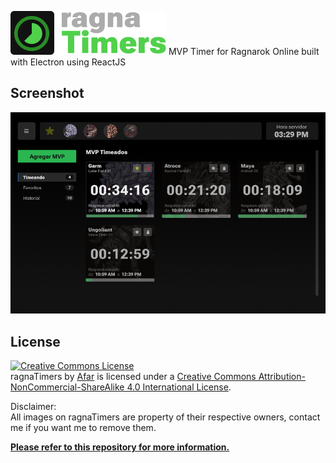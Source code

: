 ![Logo](/public/logo.png)
MVP Timer for Ragnarok Online built with Electron using ReactJS

## Screenshot

![Alt Text](/public/preview.png)

## License

<a rel="license" href="http://creativecommons.org/licenses/by-nc-sa/4.0/"><img alt="Creative Commons License" style="border-width:0" src="https://i.creativecommons.org/l/by-nc-sa/4.0/88x31.png" /></a><br /><span xmlns:dct="http://purl.org/dc/terms/" property="dct:title">ragnaTimers</span> by <a xmlns:cc="http://creativecommons.org/ns#" href="https://github.com/afar-cmyk/ragnaTimers" property="cc:attributionName" rel="cc:attributionURL">Afar</a> is licensed under a <a rel="license" href="http://creativecommons.org/licenses/by-nc-sa/4.0/">Creative Commons Attribution-NonCommercial-ShareAlike 4.0 International License</a>.

Disclaimer:
</br>
All images on ragnaTimers are property of their respective owners, contact me if you want me to remove them.

<b><a href="https://github.com/afar-cmyk/ragnaTimers">Please refer to this repository for more information.</a></b>
